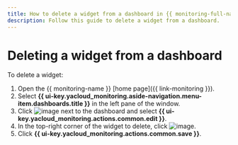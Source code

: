 ```yaml
---
title: How to delete a widget from a dashboard in {{ monitoring-full-name }}
description: Follow this guide to delete a widget from a dashboard.
---
```


# Deleting a widget from a dashboard

To delete a widget:

1. Open the {{ monitoring-name }} [home page]({{ link-monitoring }}).
1. Select **{{ ui-key.yacloud_monitoring.aside-navigation.menu-item.dashboards.title }}** in the left pane of the window.
1. Click ![image](../../../_assets/console-icons/ellipsis.svg) next to the dashboard and select **{{ ui-key.yacloud_monitoring.actions.common.edit }}**.
1. In the top-right corner of the widget to delete, click ![image](../../../_assets/console-icons/xmark.svg).
1. Click **{{ ui-key.yacloud_monitoring.actions.common.save }}**.
